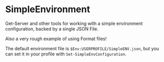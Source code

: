 # SimpleEnvironment

Get-Server and other tools for working with a simple environment configuration, backed by a single JSON File.

Also a very rough example of using Format files!

The default environment file is `$Env:USERPROFILE/SimpleENV.json`, but you can set it in your profile with `Set-SimpleEnvConfiguration`.
